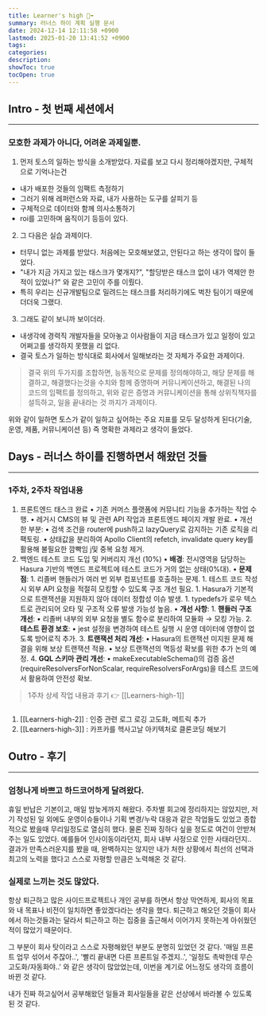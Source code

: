 ```yaml
---
title: Learner's high 🏃‍➡️
summary: 러너스 하이 계획 실행 문서 
date: 2024-12-14 12:11:58 +0900
lastmod: 2025-01-20 13:41:52 +0900
tags: 
categories: 
description: 
showToc: true
tocOpen: true
---
```


## Intro - 첫 번째 세션에서 
---

### 모호한 과제가 아니다, 어려운 과제일뿐.

1. 먼저 토스의 일하는 방식을 소개받았다. 자료를 보고 다시 정리해야겠지만, 구체적으로 기억나는건 
  - 내가 배포한 것들의 임팩트 측정하기
  - 그러기 위해 레퍼런스와 자료, 내가 사용하는 도구를 살피기 등
  - 구체적으로 데이터와 함께 의사소통하기
  - roi를 고민하며 움직이기 등등이 있다.
2. 그 다음은 실습 과제이다.
  - 터무니 없는 과제를 받았다. 처음에는 모호해보였고, 안된다고 하는 생각이 많이 들었다.
  - "내가 지금 가지고 있는 태스크가 몇개지?", "할당받은 태스크 없이 내가 역제안 한 적이 있었나?" 와 같은 고민이 주를 이뤘다.
  - 특히 우리는 신규개발팀으로 밀려드는 태스크를 처리하기에도 벅찬 팀이기 때문에 더더욱 그랬다.
3. 그래도 같이 보니까 보이더라.
  - 내생각에 경력직 개발자들을 모아놓고 이사람들이 지금 태스크가 있고 일정이 있고 어쩌고를 생각하지 못했을 리 없다.
  - 결국 토스가 일하는 방식대로 회사에서 일해보라는 것 자체가 주요한 과제이다.

> 결국 위의 두가지를 조합하면, 능동적으로 문제를 정의해야하고, 해당 문제를 해결하고, 해결했다는것을 수치와 함께 증명하며 커뮤니케이션하고,
> 해결된 나의 코드의 임팩트를 정의하고, 위와 같은 증명과 커뮤니케이션을 통해 상위직책자를 설득하고, 일을 끝내라는 것 까지가 과제이다.

위와 같이 일하면 토스가 같이 일하고 싶어하는 주요 지표를 모두 달성하게 된다(기술, 운영, 제품, 커뮤니케이션 등)
즉 명확한 과제라고 생각이 들었다.



## Days - 러너스 하이를 진행하면서 해왔던 것들
---
### 1주차, 2주차 작업내용
1. 프론트엔드 태스크 완료
	 • 기존 커머스 플랫폼에 커뮤니티 기능을 추가하는 작업 수행.
	 • 레거시 CMS의 뷰 및 관련 API 작업과 프론트엔드 페이지 개발 완료.
	 • 개선한 부분:
		• 검색 조건을 router에 push하고 lazyQuery로 감지하는 기존 로직을 리팩토링.
		• 상태값을 분리하여 Apollo Client의 refetch, invalidate query key를 활용해 불필요한 깜빡임 j및 중복 요청 제거.
2. 백엔드 테스트 코드 도입 및 커버리지 개선 (10%)
	• **배경**: 전시영역을 담당하는 Hasura 기반의 백엔드 프로젝트에 테스트 코드가 거의 없는 상태(0%대).
	• **문제점**:
		1. 리졸버 핸들러가 여러 번 외부 컴포넌트를 호출하는 문제.
		1. 테스트 코드 작성 시 외부 API 요청을 적절히 모킹할 수 있도록 구조 개선 필요.
		1. Hasura가 기본적으로 트랜잭션을 지원하지 않아 데이터 정합성 이슈 발생.
		1. typedefs가 로우 텍스트로 관리되어 오타 및 구조적 오류 발생 가능성 높음.
	• **개선 사항**:
		1. **핸들러 구조 개선**:
			• 리졸버 내부의 외부 요청을 별도 함수로 분리하여 모듈화 → 모킹 가능.
		2. **테스트 환경 보호**:
			• jest 설정을 변경하여 테스트 실행 시 운영 데이터에 영향이 없도록 방어로직 추가.
		3. **트랜잭션 처리 개선**:
			• Hasura의 트랜잭션 미지원 문제 해결을 위해 보상 트랜잭션 적용.
			• 보상 트랜잭션의 멱등성 확보를 위한 추가 논의 예정.
		4. **GQL 스키마 관리 개선**:
			• makeExecutableSchema()의 검증 옵션(requireResolversForNonScalar, requireResolversForArgs)을 테스트 코드에서 활용하여 안전성 확보.

> 1주차 상세 작업 내용과 후기 👉  [[Learners-high-1]]

###
1. [[Learners-high-2]] : 인증 관련 로그 로깅 고도화, 메트릭 추가
2. [[Learners-high-3]] : 카프카를 헥사고날 아키텍처로 클론코딩 해보기


## Outro - 후기
---
### 엄청나게 바쁘고 하드코어하게 달려왔다.
휴일 반납은 기본이고, 매일 밤늦게까지 해왔다.
주차별 회고에 정리하지는 않았지만, 저기 작성된 일 외에도 운영이슈들이나 기획 변경/누락 대응과 같은 작업들도 있었고
종합적으로 봤을때 무리일정도로 열심히 했다.
물론 진짜 징하다 싶을 정도로 여건이 안받쳐 주는 일도 있었다. 예를들어 인사이동이라던지, 회사 내부 사정으로 인한 사태라던지..
결과가 만족스러운지를 봤을 때, 완벽하지는 않지만 내가 처한 상황에서 최선의 선택과 최고의 노력을 했다고 스스로 자평할 만큼은 노력해온 것 같다.

### 실제로 느끼는 것도 많았다.
항상 퇴근하고 많은 사이드프로젝트나 개인 공부를 하면서 항상 막연하게, 회사의 목표와 내 목표나 비전이 일치하면 좋았겠다라는 생각을 했다. 퇴근하고 해오던 것들이 회사에서 하는것들과는 달라서 퇴근하고 하는 집중을 출근해서 이어가지 못하는게 아쉬웠던 적이 많았기 때문이다.

그 부분이 회사 탓이라고 스스로 자평해왔던 부분도 분명히 있었던 것 같다.
'매일 프론트 업무 섞어서 주잖아..', '빨리 끝내면 다른 프론트일 주겠지..', '일정도 촉박한데 무슨 고도화/자동화야..'
와 같은 생각이 많았었는데, 이번을 계기로 어느정도 생각의 흐름이 바뀐 것 같다.

내가 진짜 하고싶어서 공부해왔던 일들과 회사일들을 같은 선상에서 바라볼 수 있도록 된 것 같다.
